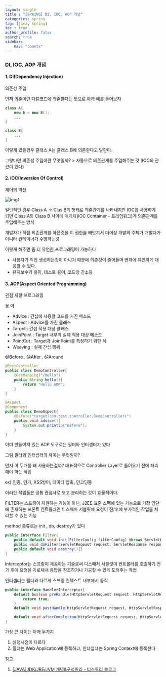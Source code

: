 ```yaml
---
layout: single
title : "[SPRING] DI, IOC, AOP 개념"
categories: spring
tag: [java, spring]
toc : true
author_profile: false
search: true
sidebar:
    nav: "counts"
---
```



### DI, IOC, AOP 개념

#### 1. DI(Dependency Injection)

의존성 주입

먼저 의존이란 다른코드에 의존한다는 뜻으로 아래 예를 들어보자

```java
class A{
    new b = new B();
    ...
}

class B{
    ...
}
```

이렇게 있을경우 클래스 A는 클래스 B에 의존한다고 말한다.

그렇다면 의존성 주입이란 무엇일까? > 자동으로 의존관계를 주입해주는 것 (IOC와 관련이 있다)

#### 2. IOC(Inversion Of Control)

제어의 역전

![img1](../../../images/posts/java/spring/DI_AOP_IOC/1.png)

일반적인 경우 Class A -> Clas B의 형태로 의존관계를 나타내지만 IOC를 사용하게 되면 Class A와 Class B 사이에 매개체(IOC Container - 프레임워크)가 의존관계를 주입해주는 방식

개발자가 직접 의존관계를 하던것을 이 권한을 빼앗겨서 더이상 개발의 주체가 개발자가 아니라 컨테이너가 수행하는것

이렇게 해주면 좀 더 유연한 프로그래밍이 가능하다

 - 사용자가 직접 생성하는것이 아니기 때문에 의존성이 줄어들며 변화에 유연하게 대응할 수 있다.
 - 유지보수가 용이, 테스트 용이, 코드양 감소등



#### 3. AOP(Aspect Oriented Programming)

관점 지향 프로그래밍

용 어
 - Advice : 간섭에 사용할 코드를 가진 메소드
 - Aspect : Advice를 가진 클래스
 - Target : 간섭 적용 대상 클래스
 - JoinPoint : Target 내부의 실제 적용 대상 메소드
 - PointCut : Target과 JoinPoint를 특정하기 위한 식
 - Weaving : 실제 간섭 행위 

@Before , @After , @Around

```java
@RestController
public class DemoController{
    @GetMapping("/hello")
    public String hello(){
        return "Hello AOP";
    }
}

@Aspect
@Component
public class DemoAspect{
    @Before("target(com.test.controller.DemoController)")
    public void advice(){
        System.out.println("Before");
    }
}
```

이미 만들어져 있는 AOP 도구로는 필터와 인터셉터가 있다

그럼 필터와 인터셉터의 차이는 무엇일까?

먼저 이 두개를 왜 사용하는걸까? 대표적으로 Controller Layer로 들어오기 전에 처리해야 하는 작업

ex) 인증, 인가, XSS방어, 데이터 압축, 인코딩등

이러한 작업들은 공통 관심사로 보고 분리하는 것이 효율적이다.

FILTER는 스프링이 지원하는 기능이 아닌, J2EE 표준 스펙에 있는 기능으로 가장 앞단에 존재하는 프론트 컨트롤러인 디스패처 서블릿에 요청이 전/후에 부가적인 작업을 처리할 수 있는 기능

method 종류로는 init , do, destroy가 있다

```java
public interface Filter{
    public default void init(FilterConfig filterConfig) throws ServletException{}
    public void doFilter(ServletReqeust request, ServletResponse response, FilterChain chain) throws IOException, ServletException;
    public default void destroy(){}
}
```

Interceptor는 스프링이 제공하는 기술로써 디스패처 서블릿이 컨트롤러를 호출하기 전과 후에 요청을 가로채서 응답을 참조하거나 가공할 수 있게 도와주는 작업

인터셉터는 필터와 다르게 스프링 컨텍스트 내부에서 동작

```java
public interface HandlerInterceptor{
    default boolean preHandle(HttpServletRequest request, HttpServletResponse response, Object handler) throws Exception{
        return true;
    }
    default void postHandle(HttpServletRequest request, HttpServletResponse response, Object handler,@Nullable ModelAndView modelAndView) throws Exception{}

    default void afterCompletion(HttpServletRequest request, HttpServletResponse response, Object handler, @Nullable Exception ex) throws Exception{}
}
```

가장 큰 차이는 아래 두가지
1. 실행시점이 다르다
2. 필터는 Web Application에 등록하고, 인터셉터는 Spring Context에 등록한다







참고 
 1. [[JAVA]JDK/JRE/JVM 개념&구성원리 - 티스토리 블로그](https://inpa.tistory.com/entry/JAVA-%E2%98%95-JDK-JRE-JVM-%EA%B0%9C%EB%85%90-%EA%B5%AC%EC%84%B1-%EC%9B%90%EB%A6%AC-%F0%9F%92%AF-%EC%99%84%EB%B2%BD-%EC%B4%9D%EC%A0%95%EB%A6%AC)

